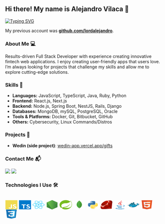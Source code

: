 ## Hi there! My name is Alejandro Vilaca 👋

<a href="https://git.io/typing-svg"><img src="https://readme-typing-svg.demolab.com?font=Inter&weight=500&pause=1000&color=FFFFFF&random=false&width=435&lines=Software+Developer+%40+ITTI+Digital" alt="Typing SVG" /></a>

My previous account was **[github.com/lordalejandro](https://github.com/lordalejandro)**.

### About Me 💻

Results-driven Full Stack Developer with experience creating innovative fintech web applications. I enjoy creating user-friendly apps that users love. I’m always looking for projects that challenge my skills and allow me to explore cutting-edge solutions.

### Skills 🚀

- **Languages:** JavaScript, TypeScript, Java, Ruby, Python
- **Frontend:** React.js, Next.js
- **Backend:** Node.js, Spring Boot, NestJS, Rails, Django
- **Databases:** MongoDB, mySQL, PostgreSQL, Oracle
- **Tools & Platforms:** Docker, Git, Bitbucket, GitHub
- **Others:** Cybersecurity, Linux Commands/Distros

### Projects 🌟

- **Wedin (side project)**: [wedin-app.vercel.app/gifts](https://wedin-app.vercel.app/gifts)

### Contact Me  📬

<div> 
  <a href="mailto:me@avilaca.com"><img src="https://img.shields.io/badge/-Gmail-%23333?style=for-the-badge&logo=gmail&logoColor=white" target="_blank"></a>
  <a href="https://www.linkedin.com/in/ale-vilaca-26634a229" target="_blank"><img src="https://img.shields.io/badge/-LinkedIn-%230077B5?style=for-the-badge&logo=linkedin&logoColor=white" target="_blank"></a> 
</div>

### Technologies I Use 🛠️

<div style="display: inline_block"><br>
  <img align="center" alt="JavaScript" height="30" width="40" src="https://raw.githubusercontent.com/devicons/devicon/master/icons/javascript/javascript-plain.svg">
  <img align="center" alt="TypeScript" height="30" width="40" src="https://raw.githubusercontent.com/devicons/devicon/master/icons/typescript/typescript-plain.svg">
  <img align="center" alt="React" height="30" width="40" src="https://raw.githubusercontent.com/devicons/devicon/master/icons/react/react-original.svg">
  <img align="center" alt="Node.js" height="30" width="40" src="https://raw.githubusercontent.com/devicons/devicon/master/icons/nodejs/nodejs-original.svg">
  <img align="center" alt="Spring" height="30" width="40" src="https://raw.githubusercontent.com/devicons/devicon/master/icons/spring/spring-original.svg">
  <img align="center" alt="MongoDB" height="30" width="40" src="https://raw.githubusercontent.com/devicons/devicon/master/icons/mongodb/mongodb-original.svg">
  <img align="center" alt="Python" height="30" width="40" src="https://raw.githubusercontent.com/devicons/devicon/master/icons/python/python-original.svg">
  <img align="center" alt="Ruby" height="30" width="40" src="https://raw.githubusercontent.com/devicons/devicon/master/icons/ruby/ruby-original.svg">
  <img align="center" alt="Java" height="30" width="40" src="https://raw.githubusercontent.com/devicons/devicon/master/icons/java/java-original.svg">
  <img align="center" alt="Docker" height="30" width="40" src="https://raw.githubusercontent.com/devicons/devicon/master/icons/docker/docker-original.svg">
  <img align="center" alt="HTML" height="30" width="40" src="https://raw.githubusercontent.com/devicons/devicon/master/icons/html5/html5-original.svg">
  <img align="center" alt="CSS" height="30" width="40" src="https://raw.githubusercontent.com/devicons/devicon/master/icons/css3/css3-original.svg">
</div>

